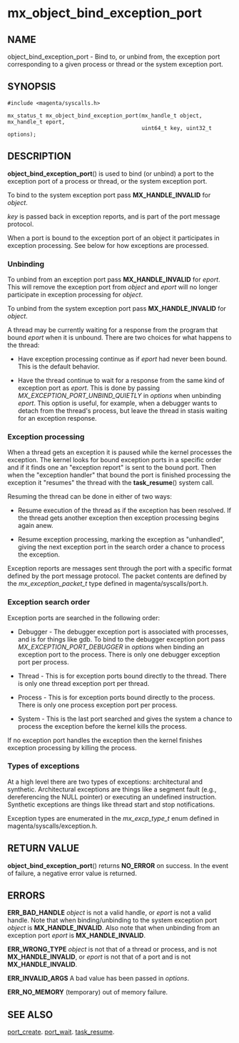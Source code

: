 # mx_object_bind_exception_port

## NAME

object_bind_exception_port - Bind to, or unbind from, the exception port
corresponding to a given process or thread or the system exception port.

## SYNOPSIS

```
#include <magenta/syscalls.h>

mx_status_t mx_object_bind_exception_port(mx_handle_t object, mx_handle_t eport,
                                          uint64_t key, uint32_t options);
```

## DESCRIPTION

**object_bind_exception_port**() is used to bind (or unbind) a port to
the exception port of a process or thread, or the system exception port.

To bind to the system exception port pass **MX_HANDLE_INVALID** for *object*.

*key* is passed back in exception reports, and is part of the port
message protocol.

When a port is bound to the exception port of an object it participates
in exception processing. See below for how exceptions are processed.

### Unbinding

To unbind from an exception port pass **MX_HANDLE_INVALID** for *eport*.
This will remove the exception port from *object* and *eport* will no
longer participate in exception processing for *object*.

To unbind from the system exception port pass **MX_HANDLE_INVALID** for
*object*.

A thread may be currently waiting for a response from the program that
bound *eport* when it is unbound. There are two choices for what happens
to the thread:

- Have exception processing continue as if *eport* had never been bound.
This is the default behavior.

- Have the thread continue to wait for a response from the same kind
of exception port as *eport*. This is done by passing
*MX_EXCEPTION_PORT_UNBIND_QUIETLY* in *options* when unbinding *eport*.
This option is useful, for example, when a debugger wants to detach from the
thread's process, but leave the thread in stasis waiting for an exception
response.

### Exception processing

When a thread gets an exception it is paused while the kernel processes
the exception. The kernel looks for bound exception ports in a specific order
and if it finds one an "exception report" is sent to the bound port.
Then when the "exception handler" that bound the port is finished processing
the exception it "resumes" the thread with the **task_resume**() system call.

Resuming the thread can be done in either of two ways:

- Resume execution of the thread as if the exception has been resolved.
If the thread gets another exception then exception processing begins
again anew.

- Resume exception processing, marking the exception as "unhandled", giving
the next exception port in the search order a chance to process the exception.

Exception reports are messages sent through the port with a specific format
defined by the port message protocol. The packet contents are defined by
the *mx_exception_packet_t* type defined in magenta/syscalls/port.h.

### Exception search order

Exception ports are searched in the following order:

- Debugger - The debugger exception port is associated with processes, and
is for things like gdb. To bind to the debugger exception port
pass *MX_EXCEPTION_PORT_DEBUGGER* in *options* when binding an
exception port to the process.
There is only one debugger exception port per process.

- Thread - This is for exception ports bound directly to the thread.
There is only one thread exception port per thread.

- Process - This is for exception ports bound directly to the process.
There is only one process exception port per process.

- System - This is the last port searched and gives the system a chance to
process the exception before the kernel kills the process.

If no exception port handles the exception then the kernel finishes
exception processing by killing the process.

### Types of exceptions

At a high level there are two types of exceptions: architectural and synthetic.
Architectural exceptions are things like a segment fault (e.g., dereferencing
the NULL pointer) or executing an undefined instruction. Synthetic exceptions
are things like thread start and stop notifications.

Exception types are enumerated in the *mx_excp_type_t* enum defined
in magenta/syscalls/exception.h.

## RETURN VALUE

**object_bind_exception_port**() returns **NO_ERROR** on success.
In the event of failure, a negative error value is returned.

## ERRORS

**ERR_BAD_HANDLE** *object* is not a valid handle,
or *eport* is not a valid handle. Note that when binding/unbinding
to the system exception port *object* is **MX_HANDLE_INVALID**.
Also note that when unbinding from an exception port *eport* is
**MX_HANDLE_INVALID**.

**ERR_WRONG_TYPE**  *object* is not that of a thread or process,
and is not **MX_HANDLE_INVALID**,
or *eport* is not that of a port and is not **MX_HANDLE_INVALID**.

**ERR_INVALID_ARGS** A bad value has been passed in *options*.

**ERR_NO_MEMORY**  (temporary) out of memory failure.

## SEE ALSO

[port_create](port_create.md).
[port_wait](port_wait.md).
[task_resume](task_resume.md).
